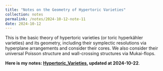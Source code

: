 ```yaml
---
title: "Notes on the Geometry of Hypertoric Varieties"
collection: notes
permalink: /notes/2024-10-12-note-11
date: 2024-10-12
---
```

This is the basic theory of hypertoric varieties (or toric hyperkähler varieties) and its geometry, including their symplectic resolutions
via hyperplane arrangements and consider their cores. We also consider their universal Poisson structure and wall-crossing structures via Mukai-flops.

**Here is my notes: [Hypertoric_Varieties](https://dvlxlwz.github.io/files/Notes_on_the_Geometry_of_Hypertoric_Varieties.pdf), updated at 2024-10-22**.
